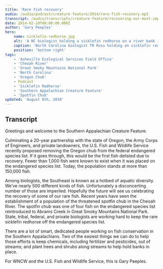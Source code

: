 ```yaml
---
title: 'Rare fish recovery'
audio: /audio/podcast/creature-feature/2014/rare-fish-recovery.mp3
transcript: /audio/transcripts/creature-feature/recovering-our-most-imperiled-fish.pdf
date: 2014-02-10T00:00:00.000Z
author: 'Gary Peeples'
hero:
    name: sicklefin-redhorse.jpg
    alt: 'A NC biologist holding a sicklefin redhorse on a river bank in front of a hydroelectric dam.'
    caption: 'North Carolina biologist TR Russ holding an sicklefin redhorse. <a href="https://flic.kr/p/paZsUy">Photo</a> by Mark Cantrell, USFWS.'
    position: 'bottom right'
tags:
    - 'Asheville Ecological Services Field Office'
    - 'Cheoah River'
    - 'Great Smoky Mountains National Park'
    - 'North Carolina'
    - 'Oregon Chub'
    - Podcast
    - 'Sicklefin Redhorse'
    - 'Southern Appalachian Creature Feature'
    - 'Spotfin Chub'
updated: 'August 8th, 2018'
---
```


## Transcript

Greetings and welcome to the Southern Appalachian Creature Feature.

Culminating a 20-year partnership with the state of Oregon, the Army Corps of Engineers, and private landowners, the U.S. Fish and Wildlife Service recently proposed removing the Oregon chub from the federal endangered species list.  If it goes through, this would be the first fish delisted due to recovery. Fewer than 1,000 fish were known to exist when it was placed on the endangered species list. Today, the population stands at more than 150,000 fish.

Among biologists, the Southeast is known as a hotbed of aquatic diversity. We’ve nearly 500 different kinds of fish. Unfortunately a disconcerting number of those are imperiled. Hopefully the future will see us celebrating the recovery of some of our rare fish. Recent years have seen the establishment of a population of the threatened spotfin chub in the Cheoah River. The spotfin chub was one of four fish on the endangered species list reintroduced to Abrams Creek in Great Smoky Mountains National Park. State, tribal, federal, and private biologists are working hard to keep the rare sicklefin redhorse off the endangered species list.

There are a lot of smart, dedicated people working on fish conservation in the Southern Appalachians. Two of the easiest things we can do to help those efforts is keep chemicals, including fertilizer and pesticides, out of streams; and plant trees and shrubs along streams to help hold banks in place.

For WNCW and the U.S. Fish and Wildlife Service, this is Gary Peeples.